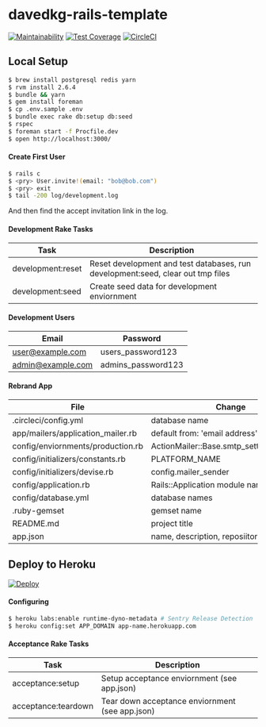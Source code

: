 # davedkg-rails-template
[![Maintainability](https://api.codeclimate.com/v1/badges/7703a00ebe9661c4685c/maintainability)](https://codeclimate.com/github/davedkg/davedkg-rails-template/maintainability)
[![Test Coverage](https://api.codeclimate.com/v1/badges/7703a00ebe9661c4685c/test_coverage)](https://codeclimate.com/github/davedkg/davedkg-rails-template/test_coverage)
[![CircleCI](https://circleci.com/gh/davedkg/davedkg-rails-template/tree/master.svg?style=shield)](https://circleci.com/gh/davedkg/davedkg-rails-template/tree/master)

## Local Setup

```bash
$ brew install postgresql redis yarn
$ rvm install 2.6.4
$ bundle && yarn
$ gem install foreman
$ cp .env.sample .env
$ bundle exec rake db:setup db:seed
$ rspec
$ foreman start -f Procfile.dev
$ open http://localhost:3000/
```

#### Create First User

```bash
$ rails c
$ <pry> User.invite!(email: "bob@bob.com")
$ <pry> exit
$ tail -200 log/development.log
```

And then find the accept invitation link in the log.

#### Development Rake Tasks

| Task | Description |
| --- | --- |
| development:reset | Reset development and test databases, run development:seed, clear out tmp files |
| development:seed | Create seed data for development enviornment |

#### Development Users

| Email | Password |
| --- | --- |
| user@example.com | users_password123 |
| admin@example.com | admins_password123 |

#### Rebrand App

| File | Change |
| --- | --- |
| .circleci/config.yml | database name |
| app/mailers/application_mailer.rb | default from: 'email address' |
| config/enviornments/production.rb | ActionMailer::Base.smtp_settings[:domain] |
| config/initializers/constants.rb | PLATFORM_NAME |
| config/initializers/devise.rb | config.mailer_sender |
| config/application.rb | Rails::Application module name |
| config/database.yml | database names |
| .ruby-gemset | gemset name |
| README.md | project title |
| app.json | name, description, reposiitory |

## Deploy to Heroku

[![Deploy](https://www.herokucdn.com/deploy/button.svg)](https://heroku.com/deploy)

#### Configuring

```bash
$ heroku labs:enable runtime-dyno-metadata # Sentry Release Detection
$ heroku config:set APP_DOMAIN app-name.herokuapp.com
```

#### Acceptance Rake Tasks

| Task | Description |
| --- | --- |
| acceptance:setup | Setup acceptance enviornment (see app.json) |
| acceptance:teardown | Tear down acceptance enviornment (see app.json) |